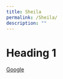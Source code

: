 ```yaml
---
title: Sheila
permalink: /Sheila/
description: ""
---
```

<h1>Heading 1</h1>

<a href="www.google.com">Google</a>